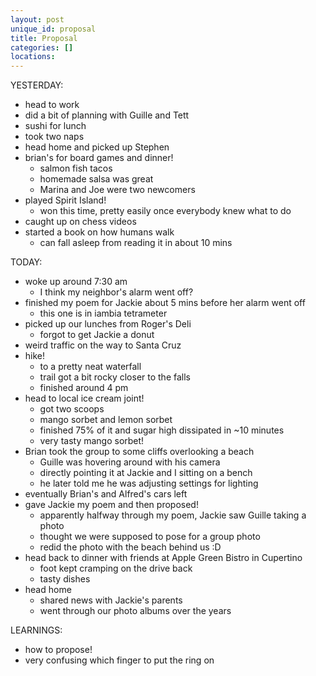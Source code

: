 ```yaml
---
layout: post
unique_id: proposal
title: Proposal
categories: []
locations: 
---
```


YESTERDAY:
* head to work
* did a bit of planning with Guille and Tett
* sushi for lunch
* took two naps
* head home and picked up Stephen
* brian's for board games and dinner!
  * salmon fish tacos
  * homemade salsa was great
  * Marina and Joe were two newcomers
* played Spirit Island!
  * won this time, pretty easily once everybody knew what to do
* caught up on chess videos
* started a book on how humans walk
  * can fall asleep from reading it in about 10 mins

TODAY:
* woke up around 7:30 am
  * I think my neighbor's alarm went off?
* finished my poem for Jackie about 5 mins before her alarm went off
  * this one is in iambia tetrameter
* picked up our lunches from Roger's Deli
  * forgot to get Jackie a donut
* weird traffic on the way to Santa Cruz
* hike!
  * to a pretty neat waterfall
  * trail got a bit rocky closer to the falls
  * finished around 4 pm
* head to local ice cream joint!
  * got two scoops
  * mango sorbet and lemon sorbet
  * finished 75% of it and sugar high dissipated in ~10 minutes
  * very tasty mango sorbet!
* Brian took the group to some cliffs overlooking a beach
  * Guille was hovering around with his camera
  * directly pointing it at Jackie and I sitting on a bench
  * he later told me he was adjusting settings for lighting
* eventually Brian's and Alfred's cars left
* gave Jackie my poem and then proposed!
  * apparently halfway through my poem, Jackie saw Guille taking a photo
  * thought we were supposed to pose for a group photo
  * redid the photo with the beach behind us :D
* head back to dinner with friends at Apple Green Bistro in Cupertino
  * foot kept cramping on the drive back
  * tasty dishes
* head home
  * shared news with Jackie's parents
  * went through our photo albums over the years

LEARNINGS:
* how to propose!
* very confusing which finger to put the ring on
